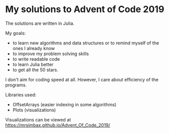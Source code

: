 # My solutions to Advent of Code 2019

The solutions are written in Julia.

My goals:
* to learn new algorithms and data structures or to remind myself of the ones I already know
* to improve my problem solving skills
* to write readable code
* to learn Julia better
* to get all the 50 stars.

I don't aim for coding speed at all. However, I care about efficiency of the programs.

Libraries used:
* OffsetArrays (easier indexing in some algorithms)
* Plots (visualizations)

Visualizations can be viewed at https://mrsimbax.github.io/Advent_Of_Code_2019/
